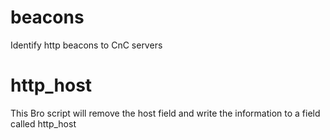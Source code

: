 beacons
=

Identify http beacons to CnC servers

http_host
=

This Bro script will remove the host field and write the information to a field called http_host


